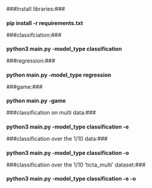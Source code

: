 ###Install libraries:###
####
**pip install -r requirements.txt**


###classifciation:###
####
**python3 main.py  -model_type classification**

###regression:###
####
**python main.py  -model_type regression**

###game:###
####
**python main.py -game**

###classification on multi data:###
####
**python3 main.py  -model_type classification -e**


###classification over the 1/10 data:###
####
**python3 main.py  -model_type classification -o**

###classification over the 1/10 ‘ticta_multi’ dataset:###
####
**python3 main.py  -model_type classification -e -o**

